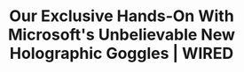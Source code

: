 ---
categories: all_articles articles
provider_display: "www.wired.com"
provider_name: "www.wired.com"
favicon_url: http://www.wired.com/wp-content/themes/wired/assets/images/favicon.ico
title: "Our Exclusive Hands-On With Microsoft's Unbelievable New Holographic Goggles | WIRED"
published: 2015-01-22
source: http://www.wired.com/2015/01/microsoft-hands-on/
thumbnail: http://www.wired.com/wp-content/uploads/2015/01/b-e-a-f.jpg
---